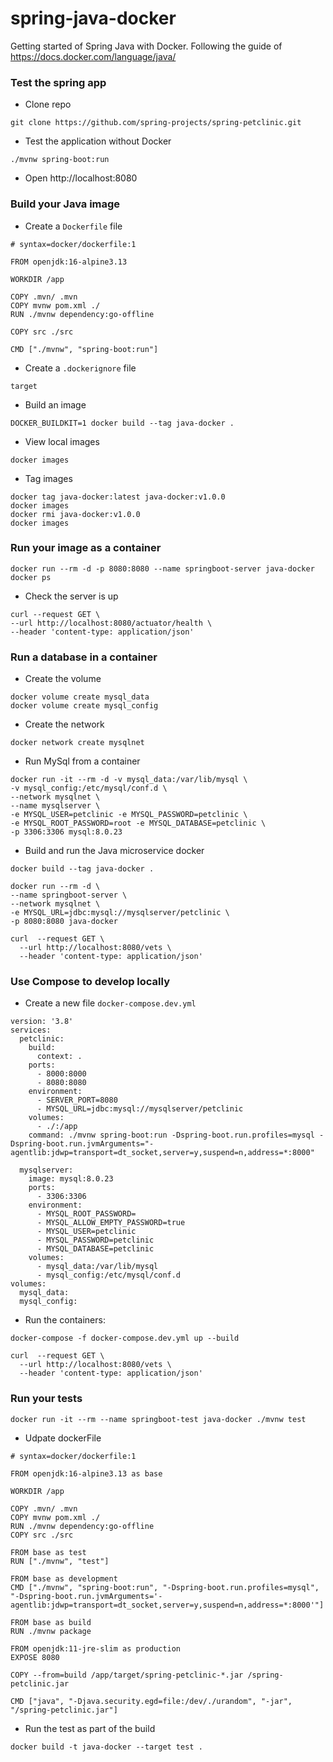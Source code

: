 # spring-java-docker

Getting started of Spring Java with Docker.
Following the guide of https://docs.docker.com/language/java/

### Test the spring app

- Clone repo
```shell
git clone https://github.com/spring-projects/spring-petclinic.git
```
- Test the application without Docker
```shell
./mvnw spring-boot:run
```
 - Open http://localhost:8080
### Build your Java image
- Create a `Dockerfile` file
```shell
# syntax=docker/dockerfile:1

FROM openjdk:16-alpine3.13

WORKDIR /app

COPY .mvn/ .mvn
COPY mvnw pom.xml ./
RUN ./mvnw dependency:go-offline

COPY src ./src

CMD ["./mvnw", "spring-boot:run"]
```
- Create a `.dockerignore` file
```shell
target
```
- Build an image
```shell
DOCKER_BUILDKIT=1 docker build --tag java-docker .
```
- View local images
```shell
docker images
```
- Tag images
```shell
docker tag java-docker:latest java-docker:v1.0.0
docker images
docker rmi java-docker:v1.0.0
docker images
```

### Run your image as a container
```shell
docker run --rm -d -p 8080:8080 --name springboot-server java-docker
docker ps
```
- Check the server is up
```shell
curl --request GET \
--url http://localhost:8080/actuator/health \
--header 'content-type: application/json'
```

### Run a database in a container
- Create the volume
```shell
docker volume create mysql_data
docker volume create mysql_config
```
- Create the network
```shell
docker network create mysqlnet
```
- Run MySql from a container
```shell
docker run -it --rm -d -v mysql_data:/var/lib/mysql \
-v mysql_config:/etc/mysql/conf.d \
--network mysqlnet \
--name mysqlserver \
-e MYSQL_USER=petclinic -e MYSQL_PASSWORD=petclinic \
-e MYSQL_ROOT_PASSWORD=root -e MYSQL_DATABASE=petclinic \
-p 3306:3306 mysql:8.0.23
```
- Build and run the Java microservice docker
```shell
docker build --tag java-docker .

docker run --rm -d \
--name springboot-server \
--network mysqlnet \
-e MYSQL_URL=jdbc:mysql://mysqlserver/petclinic \
-p 8080:8080 java-docker

curl  --request GET \
  --url http://localhost:8080/vets \
  --header 'content-type: application/json'
```

### Use Compose to develop locally
- Create a new file `docker-compose.dev.yml`
```shell
version: '3.8'
services:
  petclinic:
    build:
      context: .
    ports:
      - 8000:8000
      - 8080:8080
    environment:
      - SERVER_PORT=8080
      - MYSQL_URL=jdbc:mysql://mysqlserver/petclinic
    volumes:
      - ./:/app
    command: ./mvnw spring-boot:run -Dspring-boot.run.profiles=mysql -Dspring-boot.run.jvmArguments="-agentlib:jdwp=transport=dt_socket,server=y,suspend=n,address=*:8000"

  mysqlserver:
    image: mysql:8.0.23
    ports:
      - 3306:3306
    environment:
      - MYSQL_ROOT_PASSWORD=
      - MYSQL_ALLOW_EMPTY_PASSWORD=true
      - MYSQL_USER=petclinic
      - MYSQL_PASSWORD=petclinic
      - MYSQL_DATABASE=petclinic
    volumes:
      - mysql_data:/var/lib/mysql
      - mysql_config:/etc/mysql/conf.d
volumes:
  mysql_data:
  mysql_config:
```
- Run the containers:
```shell
docker-compose -f docker-compose.dev.yml up --build

curl  --request GET \
  --url http://localhost:8080/vets \
  --header 'content-type: application/json'
```

### Run your tests
```shell
docker run -it --rm --name springboot-test java-docker ./mvnw test
```
- Udpate dockerFile
```
# syntax=docker/dockerfile:1

FROM openjdk:16-alpine3.13 as base

WORKDIR /app

COPY .mvn/ .mvn
COPY mvnw pom.xml ./
RUN ./mvnw dependency:go-offline
COPY src ./src

FROM base as test
RUN ["./mvnw", "test"]

FROM base as development
CMD ["./mvnw", "spring-boot:run", "-Dspring-boot.run.profiles=mysql", "-Dspring-boot.run.jvmArguments='-agentlib:jdwp=transport=dt_socket,server=y,suspend=n,address=*:8000'"]

FROM base as build
RUN ./mvnw package

FROM openjdk:11-jre-slim as production
EXPOSE 8080

COPY --from=build /app/target/spring-petclinic-*.jar /spring-petclinic.jar

CMD ["java", "-Djava.security.egd=file:/dev/./urandom", "-jar", "/spring-petclinic.jar"]
```
- Run the test as part of the build
```shell
docker build -t java-docker --target test .
```